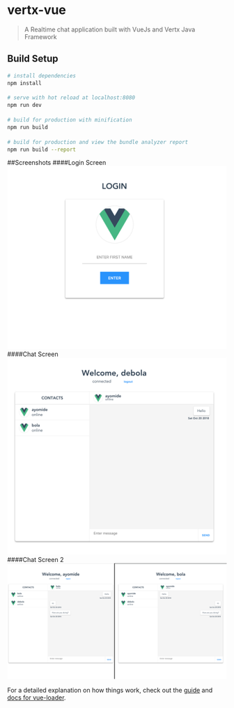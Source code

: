 # vertx-vue

> A Realtime chat application built with VueJs and Vertx Java Framework

## Build Setup

``` bash
# install dependencies
npm install

# serve with hot reload at localhost:8080
npm run dev

# build for production with minification
npm run build

# build for production and view the bundle analyzer report
npm run build --report
```

##Screenshots
####Login Screen
![alt text](https://github.com/ayomide101/vertx-vue-client/raw/master/login.png "Login Screen")
####Chat Screen
![alt text](https://github.com/ayomide101/vertx-vue-client/raw/master/chat-screen2.png "Chat Screen")
####Chat Screen 2
![alt text](https://github.com/ayomide101/vertx-vue-client/raw/master/chat.png "Chat Screen 2")

For a detailed explanation on how things work, check out the [guide](http://vuejs-templates.github.io/webpack/) and [docs for vue-loader](http://vuejs.github.io/vue-loader).
